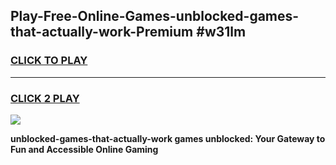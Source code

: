 
## Play-Free-Online-Games-unblocked-games-that-actually-work-Premium #w31lm
<h3>
<a href="https://premium.freeplayer.one?title=unblocked-games-that-actually-work&ref=8M">CLICK TO PLAY</a></h3>
<hr>

<h3>
<a href="https://premium.freeplayer.one?title=unblocked-games-that-actually-work&ref=8M">CLICK 2 PLAY</a>
  
</h3>

<a href="https://premium.freeplayer.one?title=unblocked-games-that-actually-work&ref=8M"><img src="https://clearcache.store/games.png"></a>


**unblocked-games-that-actually-work games unblocked: Your Gateway to Fun and Accessible Online Gaming**

